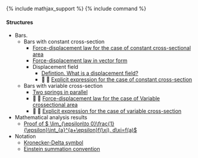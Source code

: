 {% include mathjax_support %}
{% include command %}


#### Structures
 
* Bars.
    * Bars with constant cross-section 
        * [Force-displacement law for the case of constant cross-sectional area](Bars/Bars.md)
        * [Force-displacement law in vector form](./Bars/VectorFormHookesLaw.md)
        * Displacement field
            - [Defintion. What is a displacement field?](Bars/Bars2.md)
            - :construction: :construction: [Explicit expression for the case of constant cross-section](Bars/Bars3.md)
    * Bars with variable cross-section 
        * [Two springs in parallel](./Bars/SpringsInParallel.md)
        *  :construction: :construction: [Force-displacement law for the case of Variable crossectional area](Bars/Bars4.md)
        - :construction: :construction: [Explicit expression for the case of variable cross-section](Bars/Bars5.md)
* Mathematical analysis results
    * [Proof of  $ \lim_{\epsilon\to 0}\frac{1}{\epsilon}\int_{a}^{a+\epsilon}f(\xi)\, d\xi=f(a)$](Bars/Leibnitz.md)
* Notation
    * [Kronecker-Delta symbol](https://appliedmechanicslab.github.io/appliedmechanicslab/course_notes/ENGN1370/KroneckerDeltaSymbol.html)
    * [Einstein summation convention](https://appliedmechanicslab.github.io/appliedmechanicslab/course_notes/ENGN1370/ESC.html)
